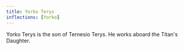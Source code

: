 ```yaml
---
title: Yorko Terys
inflections: [Yorko]
---
```


Yorko Terys is the son of Ternesio Terys. He works aboard the Titan's Daughter.


